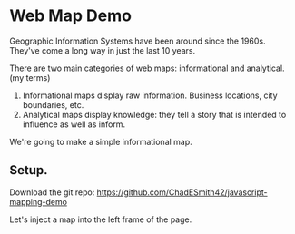# Web Map Demo

Geographic Information Systems have been around since the 1960s. They've come a long way in just the last 10 years.

There are two main categories of web maps: informational and analytical. (my terms)
1. Informational maps display raw information. Business locations, city boundaries, etc.
1. Analytical maps display knowledge: they tell a story that is intended to influence as well as inform.

We're going to make a simple informational map.

## Setup.
Download the git repo: https://github.com/ChadESmith42/javascript-mapping-demo

Let's inject a map into the left frame of the page.
